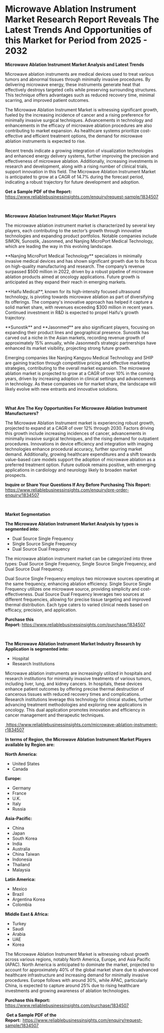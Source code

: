 <p><h1>Microwave Ablation Instrument Market Research Report Reveals The Latest Trends And Opportunities of this Market for Period from 2025 - 2032</h1></p><p><strong>Microwave Ablation Instrument Market Analysis and Latest Trends</strong></p>
<p><p>Microwave ablation instruments are medical devices used to treat various tumors and abnormal tissues through minimally invasive procedures. By delivering microwave energy, these instruments generate heat that effectively destroys targeted cells while preserving surrounding structures. This technique offers advantages such as reduced recovery time, minimal scarring, and improved patient outcomes.</p><p>The Microwave Ablation Instrument Market is witnessing significant growth, fueled by the increasing incidence of cancer and a rising preference for minimally invasive surgical techniques. Advancements in technology and enhancements in the efficacy of microwave ablation procedures are also contributing to market expansion. As healthcare systems prioritize cost-effective and efficient treatment options, the demand for microwave ablation instruments is expected to rise. </p><p>Recent trends indicate a growing integration of visualization technologies and enhanced energy delivery systems, further improving the precision and effectiveness of microwave ablation. Additionally, increasing investments in research and development, along with a rising number of clinical trials, support innovation in this field. The Microwave Ablation Instrument Market is anticipated to grow at a CAGR of 14.7% during the forecast period, indicating a robust trajectory for future development and adoption.</p></p>
<p><strong>Get a Sample PDF of the Report:&nbsp;</strong> <a href="https://www.reliablebusinessinsights.com/enquiry/request-sample/1834507?utm_campaign=3089&utm_medium=2&utm_source=Github&utm_content=ia&utm_term=14042025&utm_id=microwave-ablation-instrument">https://www.reliablebusinessinsights.com/enquiry/request-sample/1834507</a></p>
<p>&nbsp;</p>
<p><strong>Microwave Ablation Instrument Major Market Players</strong></p>
<p><p>The microwave ablation instrument market is characterized by several key players, each contributing to the sector’s growth through innovative technologies and expanding product portfolios. Notable companies include SIMON, Sunostik, Jasonmed, and Nanjing MicroPort Medical Technology, which are leading the way in this evolving landscape.</p><p>**Nanjing MicroPort Medical Technology** specializes in minimally invasive medical devices and has shown significant growth due to its focus on high-quality manufacturing and research. The company’s revenue surpassed $500 million in 2022, driven by a robust pipeline of microwave ablation products aimed at oncology applications. Future growth is anticipated as they expand their reach in emerging markets.</p><p>**Haifu Medical**, known for its high-intensity focused ultrasound technology, is pivoting towards microwave ablation as part of diversifying its offerings. The company's innovative approach has helped it capture a solid market share, with revenues exceeding $300 million in recent years. Continued investment in R&D is expected to propel Haifu's growth trajectory.</p><p>**Sunostik** and **Jasonmed** are also significant players, focusing on expanding their product lines and geographical presence. Sunostik has carved out a niche in the Asian markets, recording revenue growth of approximately 15% annually, while Jasonmed’s strategic partnerships have enhanced its market visibility, projecting strong future growth.</p><p>Emerging companies like Nanjing Kangyou Medical Technology and SHIP are gaining traction through competitive pricing and effective marketing strategies, contributing to the overall market expansion. The microwave ablation market is projected to grow at a CAGR of over 10% in the coming years, driven by increasing adoption in clinical settings and advancements in technology. As these companies vie for market share, the landscape will likely evolve with new entrants and innovative solutions.</p></p>
<p>&nbsp;</p>
<p><strong>What Are The Key Opportunities For Microwave Ablation Instrument Manufacturers?</strong></p>
<p><p>The Microwave Ablation Instrument market is experiencing robust growth, projected to expand at a CAGR of over 12% through 2030. Factors driving this growth include increasing incidences of cancer, advancements in minimally invasive surgical techniques, and the rising demand for outpatient procedures. Innovations in device efficiency and integration with imaging technologies enhance procedural accuracy, further spurring market demand. Additionally, growing healthcare expenditures and a shift towards value-based care models support the adoption of microwave ablation as a preferred treatment option. Future outlook remains positive, with emerging applications in cardiology and neurology likely to broaden market prospects.</p></p>
<p><strong>Inquire or Share Your Questions If Any Before Purchasing This Report:</strong> <a href="https://www.reliablebusinessinsights.com/enquiry/pre-order-enquiry/1834507?utm_campaign=3089&utm_medium=2&utm_source=Github&utm_content=ia&utm_term=14042025&utm_id=microwave-ablation-instrument">https://www.reliablebusinessinsights.com/enquiry/pre-order-enquiry/1834507</a></p>
<p>&nbsp;</p>
<p><strong>Market Segmentation</strong></p>
<p><strong>The Microwave Ablation Instrument Market Analysis by types is segmented into:</strong></p>
<p><ul><li>Dual Source Single Frequency</li><li>Single Source Single Frequency</li><li>Dual Source Dual Frequency</li></ul></p>
<p><p>The microwave ablation instrument market can be categorized into three types: Dual Source Single Frequency, Single Source Single Frequency, and Dual Source Dual Frequency. </p><p>Dual Source Single Frequency employs two microwave sources operating at the same frequency, enhancing ablation efficiency. Single Source Single Frequency utilizes one microwave source, providing simplicity and cost-effectiveness. Dual Source Dual Frequency leverages two sources at different frequencies, allowing for precise tissue targeting and improved thermal distribution. Each type caters to varied clinical needs based on efficacy, precision, and application.</p></p>
<p><strong>Purchase this Report:&nbsp;</strong><a href="https://www.reliablebusinessinsights.com/purchase/1834507?utm_campaign=3089&utm_medium=2&utm_source=Github&utm_content=ia&utm_term=14042025&utm_id=microwave-ablation-instrument">https://www.reliablebusinessinsights.com/purchase/1834507</a></p>
<p>&nbsp;</p>
<p><strong>The Microwave Ablation Instrument Market Industry Research by Application is segmented into:</strong></p>
<p><ul><li>Hospital</li><li>Research Institutions</li></ul></p>
<p><p>Microwave ablation instruments are increasingly utilized in hospitals and research institutions for minimally invasive treatments of various tumors, including liver, lung, and kidney cancers. In hospitals, these devices enhance patient outcomes by offering precise thermal destruction of cancerous tissues with reduced recovery times and complications. Research institutions leverage this technology for clinical studies, further advancing treatment methodologies and exploring new applications in oncology. This dual application promotes innovation and efficiency in cancer management and therapeutic techniques.</p></p>
<p><a href="https://www.reliablebusinessinsights.com/microwave-ablation-instrument-r1834507?utm_campaign=3089&utm_medium=2&utm_source=Github&utm_content=ia&utm_term=14042025&utm_id=microwave-ablation-instrument">&nbsp;https://www.reliablebusinessinsights.com/microwave-ablation-instrument-r1834507</a></p>
<p><strong>In terms of Region, the Microwave Ablation Instrument Market Players available by Region are:</strong></p>
<p>
    <p> <strong> North America: </strong>
        <ul>
            <li>United States</li>
            <li>Canada</li>
        </ul>
        </p> 
    <p> <strong> Europe: </strong>
        <ul>
            <li>Germany</li>
            <li>France</li>
            <li>U.K.</li>
            <li>Italy</li>
            <li>Russia</li>
        </ul>
        </p> 
    <p> <strong> Asia-Pacific: </strong>
        <ul>
            <li>China</li>
            <li>Japan</li>
            <li>South Korea</li>
            <li>India</li>
            <li>Australia</li>
            <li>China Taiwan</li>
            <li>Indonesia</li>
            <li>Thailand</li>
            <li>Malaysia</li>
        </ul>
        </p> 
    <p> <strong> Latin America: </strong>
        <ul>
            <li>Mexico</li>
            <li>Brazil</li>
            <li>Argentina Korea</li>
            <li>Colombia</li>
        </ul>
        </p> 
    <p> <strong> Middle East & Africa: </strong>
        <ul>
            <li>Turkey</li>
            <li>Saudi</li>
            <li>Arabia</li>
            <li>UAE</li>
            <li>Korea</li>
        </ul>
    </p>
    </p>
<p><p>The Microwave Ablation Instrument Market is witnessing robust growth across various regions, notably North America, Europe, and Asia Pacific (APAC). North America is anticipated to dominate the market, projected to account for approximately 40% of the global market share due to advanced healthcare infrastructure and increasing demand for minimally invasive procedures. Europe follows with around 30%, while APAC, particularly China, is expected to capture around 25% due to rising healthcare investments and growing awareness of ablation technologies.</p></p>
<p><strong>Purchase this Report: </strong><a href="https://www.reliablebusinessinsights.com/purchase/1834507?utm_campaign=3089&utm_medium=2&utm_source=Github&utm_content=ia&utm_term=14042025&utm_id=microwave-ablation-instrument">https://www.reliablebusinessinsights.com/purchase/1834507</a></p>
<p>&nbsp;<strong>Get a Sample PDF of the Report:&nbsp;&nbsp;</strong><a href="https://www.reliablebusinessinsights.com/enquiry/request-sample/1834507?utm_campaign=3089&utm_medium=2&utm_source=Github&utm_content=ia&utm_term=14042025&utm_id=microwave-ablation-instrument">https://www.reliablebusinessinsights.com/enquiry/request-sample/1834507</a></p>
<p><strong></strong></p>
<p><p></p><p></p><p></p></p>